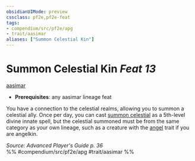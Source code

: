 ```yaml
---
obsidianUIMode: preview
cssclass: pf2e,pf2e-feat
tags:
- compendium/src/pf2e/apg
- trait/aasimar
aliases: ["Summon Celestial Kin"]
---
```

# Summon Celestial Kin  *Feat 13*  
[aasimar](rules/traits/aasimar-apg.md)  

- **Prerequisites**: any aasimar lineage feat

You have a connection to the celestial realms, allowing you to summon a celestial ally. Once per day, you can cast [summon celestial](compendium/spells/summon-celestial.md) as a 5th-level divine innate spell, but the celestial summoned must be from the same category as your own lineage, such as a creature with the [angel](rules/traits/angel.md) trait if you are angelkin.

*Source: Advanced Player's Guide p. 36*  
%% #compendium/src/pf2e/apg #trait/aasimar %%